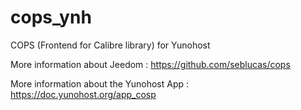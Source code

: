 cops_ynh
========

COPS (Frontend for Calibre library) for Yunohost

More information about Jeedom : https://github.com/seblucas/cops

More information about the Yunohost App : https://doc.yunohost.org/app_cosp
